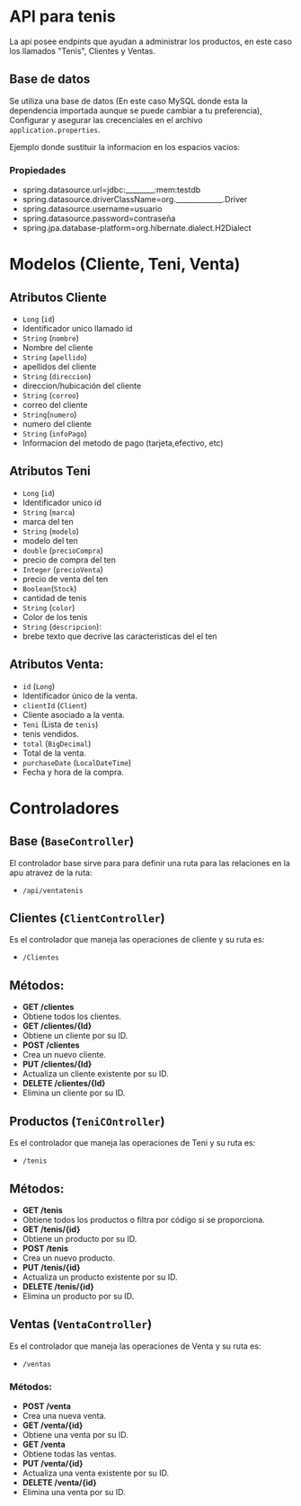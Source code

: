# API para tenis
La api posee endpints que ayudan a administrar los productos, en este caso los llamados "Tenis", Clientes y Ventas.

## Base de datos 

Se utiliza una base de datos (En este caso MySQL donde esta la dependencia importada aunque se puede cambiar a tu preferencia), Configurar y asegurar las crecenciales en el archivo `application.properties`.

Ejemplo donde sustituir la informacion en los espacios vacios:

### Propiedades

- spring.datasource.url=jdbc:________:mem:testdb
- spring.datasource.driverClassName=org._____________.Driver
- spring.datasource.username=usuario
- spring.datasource.password=contraseña
- spring.jpa.database-platform=org.hibernate.dialect.H2Dialect

# Modelos (Cliente, Teni, Venta)

## Atributos Cliente

- `Long` (`id`)
- Identificador unico llamado id
- `String` (`nombre`)
- Nombre del cliente
- `String` (`apellido`)
- apellidos del cliente 
- `String` (`direccion`)
- direccion/hubicación del cliente
- `String` (`correo`)
- correo del cliente
- `String`(`numero`)
- numero del cliente 
- `String` (`infoPago`)
- Informacion del metodo de pago (tarjeta,efectivo, etc)

## Atributos Teni

- `Long` (`id`)
-  Identificador unico id
- `String` (`marca`)
- marca del ten
- `String` (`modelo`)
- modelo del ten 
- `double` (`precioCompra`)
- precio de compra del ten
- `Integer` (`precioVenta`)
- precio de venta del ten 
- `Boolean`(`Stock`)
- cantidad de tenis 
- `String` (`color`)
- Color de los tenis
- `String` (`descripcion`):
- brebe texto que decrive las caracteristicas del el ten

## Atributos Venta:

- `id` (`Long`)
- Identificador único de la venta.
- `clientId` (`Client`)
- Cliente asociado a la venta.
- `Teni` (Lista de `tenis`)
- tenis vendidos.
- `total` (`BigDecimal`)
- Total de la venta.
- `purchaseDate` (`LocalDateTime`)
- Fecha y hora de la compra.

# Controladores

## Base (`BaseController`)
El controlador base sirve para para definir una ruta para las relaciones en la apu atravez de la ruta:
- `/api/ventatenis`

## Clientes (`ClientController`)
Es el controlador que maneja las operaciones de cliente y su ruta es:
- `/Clientes`

## Métodos:

- **GET /clientes**
- Obtiene todos los clientes.
- **GET /clientes/{Id}**
- Obtiene un cliente por su ID.
- **POST /clientes**
- Crea un nuevo cliente.
- **PUT /clientes/{Id}**
- Actualiza un cliente existente por su ID.
- **DELETE /clientes/{Id}**
- Elimina un cliente por su ID.

## Productos (`TeniCOntroller`)

Es el controlador que maneja las operaciones de Teni y su ruta es:
- `/tenis`

## Métodos:

- **GET /tenis**
- Obtiene todos los productos o filtra por código si se proporciona.
- **GET /tenis/{id}**
- Obtiene un producto por su ID.
- **POST /tenis**
- Crea un nuevo producto.
- **PUT /tenis/{id}**
- Actualiza un producto existente por su ID.
- **DELETE /tenis/{id}**
- Elimina un producto por su ID.

## Ventas (`VentaController`)
Es el controlador que maneja las operaciones de Venta y su ruta es:
- `/ventas`

### Métodos:
- **POST /venta**
- Crea una nueva venta.
- **GET /venta/{id}**
- Obtiene una venta por su ID.
- **GET /venta**
- Obtiene todas las ventas.
- **PUT /venta/{id}**
- Actualiza una venta existente por su ID.
- **DELETE /venta/{id}**
- Elimina una venta por su ID.

